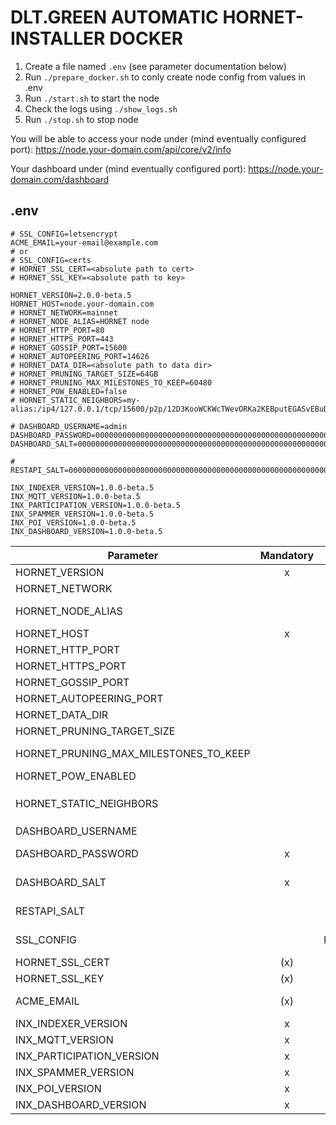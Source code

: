 # DLT.GREEN AUTOMATIC HORNET-INSTALLER DOCKER

1. Create a file named `.env` (see parameter documentation below)
2. Run `./prepare_docker.sh` to conly create node config from values in .env
3. Run `./start.sh` to start the node
4. Check the logs using `./show_logs.sh`
5. Run `./stop.sh` to stop node

You will be able to access your node under  (mind eventually configured port):
https://node.your-domain.com/api/core/v2/info

Your dashboard under (mind eventually configured port):
https://node.your-domain.com/dashboard

## .env

```
# SSL_CONFIG=letsencrypt
ACME_EMAIL=your-email@example.com
# or
# SSL_CONFIG=certs
# HORNET_SSL_CERT=<absolute path to cert>
# HORNET_SSL_KEY=<absolute path to key>

HORNET_VERSION=2.0.0-beta.5
HORNET_HOST=node.your-domain.com
# HORNET_NETWORK=mainnet
# HORNET_NODE_ALIAS=HORNET node
# HORNET_HTTP_PORT=80
# HORNET_HTTPS_PORT=443
# HORNET_GOSSIP_PORT=15600
# HORNET_AUTOPEERING_PORT=14626
# HORNET_DATA_DIR=<absolute path to data dir>
# HORNET_PRUNING_TARGET_SIZE=64GB
# HORNET_PRUNING_MAX_MILESTONES_TO_KEEP=60480
# HORNET_POW_ENABLED=false
# HORNET_STATIC_NEIGHBORS=my-alias:/ip4/127.0.0.1/tcp/15600/p2p/12D3KooWCKWcTWevORKa2KEBputEGASvEBuDfRDSbe8t1DWugUmL

# DASHBOARD_USERNAME=admin
DASHBOARD_PASSWORD=0000000000000000000000000000000000000000000000000000000000000000
DASHBOARD_SALT=0000000000000000000000000000000000000000000000000000000000000000

# RESTAPI_SALT=0000000000000000000000000000000000000000000000000000000000000000

INX_INDEXER_VERSION=1.0.0-beta.5
INX_MQTT_VERSION=1.0.0-beta.5
INX_PARTICIPATION_VERSION=1.0.0-beta.5
INX_SPAMMER_VERSION=1.0.0-beta.5
INX_POI_VERSION=1.0.0-beta.5
INX_DASHBOARD_VERSION=1.0.0-beta.5
```

| Parameter                             | Mandatory |     Default     | Description                                                                                                                                                                      |
| ------------------------------------- | :-------: | :-------------: | -------------------------------------------------------------------------------------------------------------------------------------------------------------------------------- |
| HORNET_VERSION                        |     x     |                 | Version of `iotaledger/hornet` docker image to use                                                                                                                               |
| HORNET_NETWORK                        |           |     mainnet     | Allowed values: `mainnet`, `testnet`                                                                                                                                             |
| HORNET_NODE_ALIAS                     |           |   HORNET node   | Node alias                                                                                                                                                                       |
| HORNET_HOST                           |     x     |                 | Host domain name e.g. `hornet.dlt.green`                                                                                                                                         |
| HORNET_HTTP_PORT                      |           |       80        | HTTP port to access dashboard and api. Must be 80 if letsencrypt is used.                                                                                                        |
| HORNET_HTTPS_PORT                     |           |       443       | HTTPS port to access dashboard and api                                                                                                                                           |
| HORNET_GOSSIP_PORT                    |           |      15600      | Gossip port                                                                                                                                                                      |
| HORNET_AUTOPEERING_PORT               |           |      14626      | Autopeering port                                                                                                                                                                 |
| HORNET_DATA_DIR                       |           |      .data      | Directory containing configuration, database, snapshots etc.                                                                                                                     |
| HORNET_PRUNING_TARGET_SIZE            |           |      64GB       | Target size of database                                                                                                                                                          |
| HORNET_PRUNING_MAX_MILESTONES_TO_KEEP |           |      60480      | Max umber of milestones to keep in database. Milestone pruning is disabled by default. It's activated if this parameter is set.                                                  |
| HORNET_POW_ENABLED                    |           |      false      | Whether the node does PoW if messages are received via API                                                                                                                       |
| HORNET_STATIC_NEIGHBORS               |           |                 | Comma separated list of static neighbors. Format example: `my-alias:/ip4/127.0.0.1/tcp/15600/p2p/12D3KooWCKWcTWevORKa2KEBputEGASvEBuDfRDSbe8t1DWugUmL` (see [docs](https://wiki.iota.org/hornet/references/peering/) for further infos)   |
| DASHBOARD_USERNAME                    |           |      admin      | Username to access dashboard                                                                                                                                                     |
| DASHBOARD_PASSWORD                    |     x     |                 | Password hash (can be generated with `docker compose run hornet tool pwd-hash` or non-interactively with `docker compose run hornet tool pwd-hash --json --password <password>`) |
| DASHBOARD_SALT                        |     x     |                 | Password salt (can be generated with `docker compose run hornet tool pwd-hash` or non-interactively with `docker compose run hornet tool pwd-hash --json --password <password>`) |
| RESTAPI_SALT                          |           | <random-string> | Some random secret string used to generate (and validate) JWT tokens. If not given a random string is generated by `prepare_docker.sh` for security reasons                      |
| SSL_CONFIG                            |           |   letsencrypt   | Allowed values: `certs`, `letsencrypt`. Default: `letsencrypt`. If set to certs `HORNET_SSL_CERT` and `HORNET_SSL_KEY` are used otherwise letsencrypt is used by default.        |
| HORNET_SSL_CERT                       |    (x)    |                 | Absolute path to SSL certificate (mandatory if `SSL_CONFIG=certs`)                                                                                                               |
| HORNET_SSL_KEY                        |    (x)    |                 | Absolute path to SSL private key (mandatory if `SSL_CONFIG=certs`)                                                                                                               |
| ACME_EMAIL                            |    (x)    |                 | Mail address used to fetch SSL certificate from letsencrypt (mandatory if `SSL_CONFIG` not set or is set to `letsencrypt`).                                                      |
| INX_INDEXER_VERSION                   |     x     |                 | Version of `iotaledger/inx-indexer` docker image to use                                                                                                                          |
| INX_MQTT_VERSION                      |     x     |                 | Version of `iotaledger/inx-mqtt` docker image to use                                                                                                                             |
| INX_PARTICIPATION_VERSION             |     x     |                 | Version of `iotaledger/inx-participation` docker image to use                                                                                                                    |
| INX_SPAMMER_VERSION                   |     x     |                 | Version of `iotaledger/inx-spammer` docker image to use                                                                                                                          |
| INX_POI_VERSION                       |     x     |                 | Version of `iotaledger/inx-poi` docker image to use                                                                                                                              |
| INX_DASHBOARD_VERSION                 |     x     |                 | Version of `iotaledger/inx-dashboard` docker image to use                                                                                                                        |
